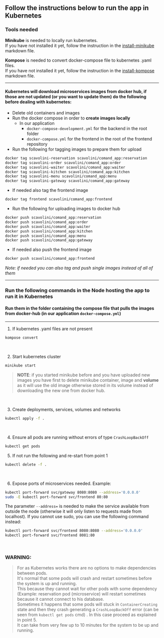 ## Follow the instructions below to run the app in Kubernetes

### Tools needed
<!-- Check files indexing, Lorenzo guarda se le istruzioni linux sono sensate-->
**Minikube** is needed to locally run kubernetes. <br>
If you have not installed it yet, follow the instruction in the [install-minikube](install-minikube.md) markdown file.

**Kompose** is needed to convert docker-compose file to kubernetes .yaml files. <br>
If you have not installed it yet, follow the instruction in the [install-kompose](install-kompose.md) markdown file.



---


#### Kubernetes will download microservices images from docker hub, if those are not updated (or you want to update them) do the following before dealing with kubernetes:

- Delete old containers and images
- Run the docker compose in order to **create images locally**
  - In our application
    - `docker-compose-development.yml` for the backend in the root folder
    - `docker-compose.yml` for the frontend in the root of the frontend repository
- Run the following for tagging images to prepare them for upload
```bash
docker tag scavolini-reservation scavolini/comand_app:reservation
docker tag scavolini-order scavolini/comand_app:order
docker tag scavolini-waiter scavolini/comand_app:waiter
docker tag scavolini-kitchen scavolini/comand_app:kitchen
docker tag scavolini-menu scavolini/comand_app:menu
docker tag scavolini-gateway scavolini/comand_app:gateway
```
- If needed also tag the frontend image
```bash
docker tag frontend scavolini/comand_app:frontend
```

- Run the following for uploading images to docker hub
```bash
docker push scavolini/comand_app:reservation
docker push scavolini/comand_app:order
docker push scavolini/comand_app:waiter
docker push scavolini/comand_app:kitchen
docker push scavolini/comand_app:menu
docker push scavolini/comand_app:gateway
```
- If needed also push the frontend image
```bash
docker push scavolini/comand_app:frontend
```

_Note: if needed you can also tag and push single images instead of all of them_

---

### Run the following commands in the Node hosting the app to run it in Kubernetes
#### Run them in the folder containing the compose file that pulls the images from docker-hub (in our application `docker-compose.yml`)

---

1. If kubernetes .yaml files are not present
```bash
kompose convert
```

<br>

2. Start kubernetes cluster
```bash
minikube start
```

> **NOTE**: if you started minikube before and you have uploaded new images you have first to delete 
> minikube container, image and **volume** as it will use the old image otherwise stored in its volume
> instead of downloading the new one from docker hub.

<br>

3. Create deployments, services, volumes and networks
```bash
kubectl apply -f .
```

<br>

4. Ensure all pods are running without errors of type ``CrashLoopBackOff``
```bash
kubectl get pods
```

5. If not run the following and re-start from point 1
```bash
kubectl delete -f .
```
<br>

6. Expose ports of microservices needed. Example:
```bash
kubectl port-forward svc/gateway 8080:8080 --address='0.0.0.0'
sudo -E kubectl port-forward svc/frontend 80:80
```
The parameter ``--address=`` is needed to make the service available from outside the node (otherwise it will only listen to requests made from localhost).
If you cannot use sudo, you can use the following command instead:
```bash
kubectl port-forward svc/frontend 8080:8080 --address='0.0.0.0'
kubectl port-forward svc/frontend 8081:80
```
<br>

### WARNING:
> For as Kubernetes works there are no options to make dependencies between pods.
<br> It's normal that some pods will crash and restart sometimes before the system is up and running.
<br> This because they cannot wait for other pods with some dependency
<br> (Example: reservation pod (microservice) will restart sometimes because it cannot connect to his database.
<br> Sometimes it happens that some pods will stuck in ``ContainerCreating`` state and then they crash generating a
``CrashLoopBackOff`` error (can be seen from ``kubectl get pods`` cmd) . In this case proceed as explained in point 5.
<br> It can take from very few up to 10 minutes for the system to be up and running.